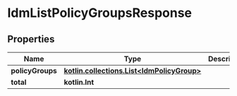 
# IdmListPolicyGroupsResponse

## Properties
| Name | Type | Description | Notes |
| ------------ | ------------- | ------------- | ------------- |
| **policyGroups** | [**kotlin.collections.List&lt;IdmPolicyGroup&gt;**](IdmPolicyGroup.md) |  |  [optional] |
| **total** | **kotlin.Int** |  |  [optional] |
